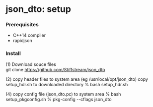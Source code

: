json_dto: setup
===============


### Prerequisites
- C++14 compiler
- rapidjson

### Install
(1) Download souce files  
git clone https://github.com/Stiffstream/json_dto

(2) copy header files to system area 
(eg /usr/local/opt/json_dto)
copy setup_hdr.sh to downloaded directory
% bash setup_hdr.sh

(4) copy config file (json_dto.pc) to system area 
% bash setup_pkgconfig.sh
% pkg-config --cflags json_dto



